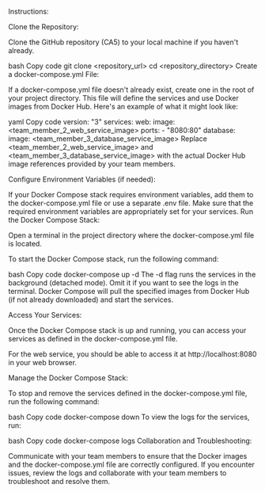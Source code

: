 Instructions:

Clone the Repository:

Clone the GitHub repository (CA5) to your local machine if you haven't already.

bash
Copy code
git clone <repository_url>
cd <repository_directory>
Create a docker-compose.yml File:

If a docker-compose.yml file doesn't already exist, create one in the root of your project directory. This file will define the services and use Docker images from Docker Hub. Here's an example of what it might look like:

yaml
Copy code
version: "3"
services:
  web:
    image: <team_member_2_web_service_image>
    ports:
      - "8080:80"
  database:
    image: <team_member_3_database_service_image>
Replace <team_member_2_web_service_image> and <team_member_3_database_service_image> with the actual Docker Hub image references provided by your team members.

Configure Environment Variables (if needed):

If your Docker Compose stack requires environment variables, add them to the docker-compose.yml file or use a separate .env file. Make sure that the required environment variables are appropriately set for your services.
Run the Docker Compose Stack:

Open a terminal in the project directory where the docker-compose.yml file is located.

To start the Docker Compose stack, run the following command:

bash
Copy code
docker-compose up -d
The -d flag runs the services in the background (detached mode). Omit it if you want to see the logs in the terminal.
Docker Compose will pull the specified images from Docker Hub (if not already downloaded) and start the services.

Access Your Services:

Once the Docker Compose stack is up and running, you can access your services as defined in the docker-compose.yml file.

For the web service, you should be able to access it at http://localhost:8080 in your web browser.

Manage the Docker Compose Stack:

To stop and remove the services defined in the docker-compose.yml file, run the following command:

bash
Copy code
docker-compose down
To view the logs for the services, run:

bash
Copy code
docker-compose logs
Collaboration and Troubleshooting:

Communicate with your team members to ensure that the Docker images and the docker-compose.yml file are correctly configured.
If you encounter issues, review the logs and collaborate with your team members to troubleshoot and resolve them.
